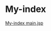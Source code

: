 # My-index
[My-index main.jsp](https://github.com/xzvfoi/My-index/blob/master/src/main/webapp/index.jsp)
